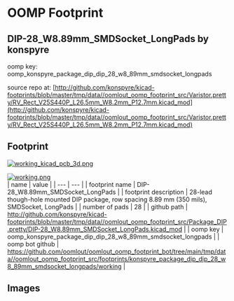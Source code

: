 # OOMP Footprint  
## DIP-28_W8.89mm_SMDSocket_LongPads  by konspyre  
  
oomp key: oomp_konspyre_package_dip_dip_28_w8_89mm_smdsocket_longpads  
  
source repo at: [http://github.com/konspyre/kicad-footprints/blob/master/tmp/data//oomlout_oomp_footprint_src/Varistor.pretty/RV_Rect_V25S440P_L26.5mm_W8.2mm_P12.7mm.kicad_mod](http://github.com/konspyre/kicad-footprints/blob/master/tmp/data//oomlout_oomp_footprint_src/Varistor.pretty/RV_Rect_V25S440P_L26.5mm_W8.2mm_P12.7mm.kicad_mod)  
## Footprint  
  
[![working_kicad_pcb_3d.png](working_kicad_pcb_3d_600.png)](working_kicad_pcb_3d.png)  
  
[![working.png](working_600.png)](working.png)  
| name | value | 
| --- | --- | 
| footprint name | DIP-28_W8.89mm_SMDSocket_LongPads | 
| footprint description | 28-lead though-hole mounted DIP package, row spacing 8.89 mm (350 mils), SMDSocket, LongPads | 
| number of pads | 28 | 
| github path | http://github.com/konspyre/kicad-footprints/blob/master/tmp/data//oomlout_oomp_footprint_src/Package_DIP.pretty/DIP-28_W8.89mm_SMDSocket_LongPads.kicad_mod | 
| oomp key | oomp_konspyre_package_dip_dip_28_w8_89mm_smdsocket_longpads | 
| oomp bot github | https://github.com/oomlout/oomlout_oomp_footprint_bot/tree/main/tmp/data//oomlout_oomp_footprint_src/footprints/konspyre_package_dip_dip_28_w8_89mm_smdsocket_longpads/working | 
## Images  
